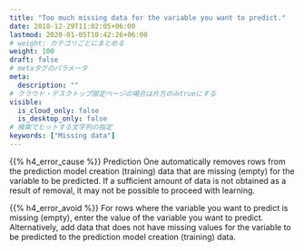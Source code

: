 ```yaml
---
title: "Too much missing data for the variable you want to predict."
date: 2018-12-29T11:02:05+06:00
lastmod: 2020-01-05T10:42:26+06:00
# weight: カテゴリごとにまとめる
weight: 100
draft: false
# metaタグのパラメータ
meta:
  description: ""
# クラウド・デスクトップ限定ページの場合は片方のみtrueにする
visible:
  is_cloud_only: false
  is_desktop_only: false
# 検索でヒットする文字列の指定
keywords: ["Missing data"]
---
```


{{% h4_error_cause %}}
Prediction One automatically removes rows from the prediction model creation (training) data that are missing (empty) for the variable to be predicted.
If a sufficient amount of data is not obtained as a result of removal, it may not be possible to proceed with learning.

{{% h4_error_avoid %}}
For rows where the variable you want to predict is missing (empty), enter the value of the variable you want to predict.
Alternatively, add data that does not have missing values for the variable to be predicted to the prediction model creation (training) data.
